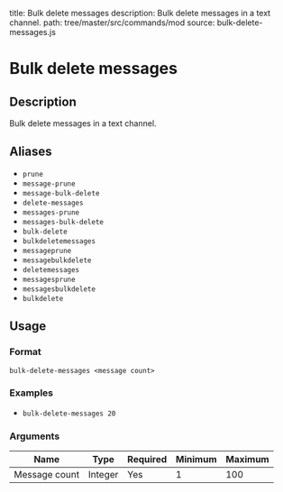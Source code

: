 title: Bulk delete messages
description: Bulk delete messages in a text channel.
path: tree/master/src/commands/mod
source: bulk-delete-messages.js

# Bulk delete messages

## Description

Bulk delete messages in a text channel.

## Aliases

* `prune`
* `message-prune`
* `message-bulk-delete`
* `delete-messages`
* `messages-prune`
* `messages-bulk-delete`
* `bulk-delete`
* `bulkdeletemessages`
* `messageprune`
* `messagebulkdelete`
* `deletemessages`
* `messagesprune`
* `messagesbulkdelete`
* `bulkdelete`

## Usage

### Format

`bulk-delete-messages <message count>`

### Examples

* `bulk-delete-messages 20`

### Arguments

| Name          | Type    | Required | Minimum | Maximum |
|---------------|---------|----------|---------|---------|
| Message count | Integer | Yes      | 1       | 100     |
